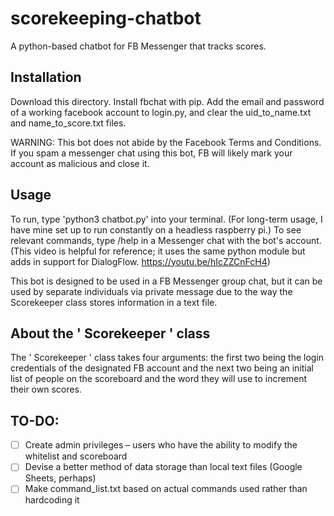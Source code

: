 # scorekeeping-chatbot
A python-based chatbot for FB Messenger that tracks scores.  

## Installation

Download this directory. Install fbchat with pip. Add the email and password of a working facebook account to login.py, and clear the uid_to_name.txt and name_to_score.txt files. 

WARNING: This bot does not abide by the Facebook Terms and Conditions. If you spam a messenger chat using this bot, FB will likely mark your account as malicious and close it.

## Usage 

To run, type 'python3 chatbot.py' into your terminal. (For long-term usage, I have mine set up to run constantly on a headless raspberry pi.) To see relevant commands, type /help in a Messenger chat with the bot's account. (This video is helpful for reference; it uses the same python module but adds in support for DialogFlow. https://youtu.be/hIcZZCnFcH4)

This bot is designed to be used in a FB Messenger group chat, but it can be used by separate individuals via private message due to the way the Scorekeeper class stores information in a text file.

## About the ' Scorekeeper ' class

The ' Scorekeeper ' class takes four arguments: the first two being the login credentials of the designated FB account and the next two being an initial list of people on the scoreboard and the word they will use to increment their own scores.

## TO-DO:

- [ ] Create admin privileges – users who have the ability to modify the whitelist and scoreboard
- [ ] Devise a better method of data storage than local text files (Google Sheets, perhaps)
- [ ] Make command_list.txt based on actual commands used rather than hardcoding it
